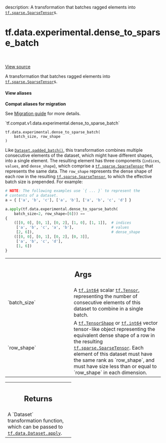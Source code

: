 description: A transformation that batches ragged elements into <a href="../../../tf/sparse/SparseTensor.md"><code>tf.sparse.SparseTensor</code></a>s.

<div itemscope itemtype="http://developers.google.com/ReferenceObject">
<meta itemprop="name" content="tf.data.experimental.dense_to_sparse_batch" />
<meta itemprop="path" content="Stable" />
</div>

# tf.data.experimental.dense_to_sparse_batch

<!-- Insert buttons and diff -->

<table class="tfo-notebook-buttons tfo-api nocontent" align="left">

</table>

<a target="_blank" class="external" href="/code/stable/tensorflow/python/data/experimental/ops/batching.py">View source</a>



A transformation that batches ragged elements into <a href="../../../tf/sparse/SparseTensor.md"><code>tf.sparse.SparseTensor</code></a>s.

<section class="expandable">
  <h4 class="showalways">View aliases</h4>
  <p>
<b>Compat aliases for migration</b>
<p>See
<a href="https://www.tensorflow.org/guide/migrate">Migration guide</a> for
more details.</p>
<p>`tf.compat.v1.data.experimental.dense_to_sparse_batch`</p>
</p>
</section>

<pre class="devsite-click-to-copy prettyprint lang-py tfo-signature-link">
<code>tf.data.experimental.dense_to_sparse_batch(
    batch_size, row_shape
)
</code></pre>



<!-- Placeholder for "Used in" -->

Like <a href="../../../tf/data/Dataset.md#padded_batch"><code>Dataset.padded_batch()</code></a>, this transformation combines multiple
consecutive elements of the dataset, which might have different
shapes, into a single element. The resulting element has three
components (`indices`, `values`, and `dense_shape`), which
comprise a <a href="../../../tf/sparse/SparseTensor.md"><code>tf.sparse.SparseTensor</code></a> that represents the same data. The
`row_shape` represents the dense shape of each row in the
resulting <a href="../../../tf/sparse/SparseTensor.md"><code>tf.sparse.SparseTensor</code></a>, to which the effective batch size is
prepended. For example:

```python
# NOTE: The following examples use `{ ... }` to represent the
# contents of a dataset.
a = { ['a', 'b', 'c'], ['a', 'b'], ['a', 'b', 'c', 'd'] }

a.apply(tf.data.experimental.dense_to_sparse_batch(
    batch_size=2, row_shape=[6])) ==
{
    ([[0, 0], [0, 1], [0, 2], [1, 0], [1, 1]],  # indices
     ['a', 'b', 'c', 'a', 'b'],                 # values
     [2, 6]),                                   # dense_shape
    ([[0, 0], [0, 1], [0, 2], [0, 3]],
     ['a', 'b', 'c', 'd'],
     [1, 6])
}
```

<!-- Tabular view -->
 <table class="responsive fixed orange">
<colgroup><col width="214px"><col></colgroup>
<tr><th colspan="2"><h2 class="add-link">Args</h2></th></tr>

<tr>
<td>
`batch_size`
</td>
<td>
A <a href="../../../tf.md#int64"><code>tf.int64</code></a> scalar <a href="../../../tf/Tensor.md"><code>tf.Tensor</code></a>, representing the number of
consecutive elements of this dataset to combine in a single batch.
</td>
</tr><tr>
<td>
`row_shape`
</td>
<td>
A <a href="../../../tf/TensorShape.md"><code>tf.TensorShape</code></a> or <a href="../../../tf.md#int64"><code>tf.int64</code></a> vector tensor-like object
representing the equivalent dense shape of a row in the resulting
<a href="../../../tf/sparse/SparseTensor.md"><code>tf.sparse.SparseTensor</code></a>. Each element of this dataset must have the same
rank as `row_shape`, and must have size less than or equal to `row_shape`
in each dimension.
</td>
</tr>
</table>



<!-- Tabular view -->
 <table class="responsive fixed orange">
<colgroup><col width="214px"><col></colgroup>
<tr><th colspan="2"><h2 class="add-link">Returns</h2></th></tr>
<tr class="alt">
<td colspan="2">
A `Dataset` transformation function, which can be passed to
<a href="../../../tf/data/Dataset.md#apply"><code>tf.data.Dataset.apply</code></a>.
</td>
</tr>

</table>

